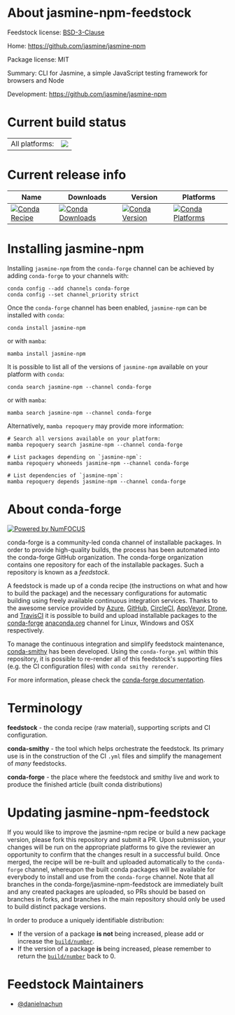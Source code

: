 About jasmine-npm-feedstock
===========================

Feedstock license: [BSD-3-Clause](https://github.com/conda-forge/jasmine-npm-feedstock/blob/main/LICENSE.txt)

Home: https://github.com/jasmine/jasmine-npm

Package license: MIT

Summary: CLI for Jasmine, a simple JavaScript testing framework for browsers and Node

Development: https://github.com/jasmine/jasmine-npm

Current build status
====================


<table><tr><td>All platforms:</td>
    <td>
      <a href="https://dev.azure.com/conda-forge/feedstock-builds/_build/latest?definitionId=24424&branchName=main">
        <img src="https://dev.azure.com/conda-forge/feedstock-builds/_apis/build/status/jasmine-npm-feedstock?branchName=main">
      </a>
    </td>
  </tr>
</table>

Current release info
====================

| Name | Downloads | Version | Platforms |
| --- | --- | --- | --- |
| [![Conda Recipe](https://img.shields.io/badge/recipe-jasmine--npm-green.svg)](https://anaconda.org/conda-forge/jasmine-npm) | [![Conda Downloads](https://img.shields.io/conda/dn/conda-forge/jasmine-npm.svg)](https://anaconda.org/conda-forge/jasmine-npm) | [![Conda Version](https://img.shields.io/conda/vn/conda-forge/jasmine-npm.svg)](https://anaconda.org/conda-forge/jasmine-npm) | [![Conda Platforms](https://img.shields.io/conda/pn/conda-forge/jasmine-npm.svg)](https://anaconda.org/conda-forge/jasmine-npm) |

Installing jasmine-npm
======================

Installing `jasmine-npm` from the `conda-forge` channel can be achieved by adding `conda-forge` to your channels with:

```
conda config --add channels conda-forge
conda config --set channel_priority strict
```

Once the `conda-forge` channel has been enabled, `jasmine-npm` can be installed with `conda`:

```
conda install jasmine-npm
```

or with `mamba`:

```
mamba install jasmine-npm
```

It is possible to list all of the versions of `jasmine-npm` available on your platform with `conda`:

```
conda search jasmine-npm --channel conda-forge
```

or with `mamba`:

```
mamba search jasmine-npm --channel conda-forge
```

Alternatively, `mamba repoquery` may provide more information:

```
# Search all versions available on your platform:
mamba repoquery search jasmine-npm --channel conda-forge

# List packages depending on `jasmine-npm`:
mamba repoquery whoneeds jasmine-npm --channel conda-forge

# List dependencies of `jasmine-npm`:
mamba repoquery depends jasmine-npm --channel conda-forge
```


About conda-forge
=================

[![Powered by
NumFOCUS](https://img.shields.io/badge/powered%20by-NumFOCUS-orange.svg?style=flat&colorA=E1523D&colorB=007D8A)](https://numfocus.org)

conda-forge is a community-led conda channel of installable packages.
In order to provide high-quality builds, the process has been automated into the
conda-forge GitHub organization. The conda-forge organization contains one repository
for each of the installable packages. Such a repository is known as a *feedstock*.

A feedstock is made up of a conda recipe (the instructions on what and how to build
the package) and the necessary configurations for automatic building using freely
available continuous integration services. Thanks to the awesome service provided by
[Azure](https://azure.microsoft.com/en-us/services/devops/), [GitHub](https://github.com/),
[CircleCI](https://circleci.com/), [AppVeyor](https://www.appveyor.com/),
[Drone](https://cloud.drone.io/welcome), and [TravisCI](https://travis-ci.com/)
it is possible to build and upload installable packages to the
[conda-forge](https://anaconda.org/conda-forge) [anaconda.org](https://anaconda.org/)
channel for Linux, Windows and OSX respectively.

To manage the continuous integration and simplify feedstock maintenance,
[conda-smithy](https://github.com/conda-forge/conda-smithy) has been developed.
Using the ``conda-forge.yml`` within this repository, it is possible to re-render all of
this feedstock's supporting files (e.g. the CI configuration files) with ``conda smithy rerender``.

For more information, please check the [conda-forge documentation](https://conda-forge.org/docs/).

Terminology
===========

**feedstock** - the conda recipe (raw material), supporting scripts and CI configuration.

**conda-smithy** - the tool which helps orchestrate the feedstock.
                   Its primary use is in the construction of the CI ``.yml`` files
                   and simplify the management of *many* feedstocks.

**conda-forge** - the place where the feedstock and smithy live and work to
                  produce the finished article (built conda distributions)


Updating jasmine-npm-feedstock
==============================

If you would like to improve the jasmine-npm recipe or build a new
package version, please fork this repository and submit a PR. Upon submission,
your changes will be run on the appropriate platforms to give the reviewer an
opportunity to confirm that the changes result in a successful build. Once
merged, the recipe will be re-built and uploaded automatically to the
`conda-forge` channel, whereupon the built conda packages will be available for
everybody to install and use from the `conda-forge` channel.
Note that all branches in the conda-forge/jasmine-npm-feedstock are
immediately built and any created packages are uploaded, so PRs should be based
on branches in forks, and branches in the main repository should only be used to
build distinct package versions.

In order to produce a uniquely identifiable distribution:
 * If the version of a package **is not** being increased, please add or increase
   the [``build/number``](https://docs.conda.io/projects/conda-build/en/latest/resources/define-metadata.html#build-number-and-string).
 * If the version of a package **is** being increased, please remember to return
   the [``build/number``](https://docs.conda.io/projects/conda-build/en/latest/resources/define-metadata.html#build-number-and-string)
   back to 0.

Feedstock Maintainers
=====================

* [@danielnachun](https://github.com/danielnachun/)

